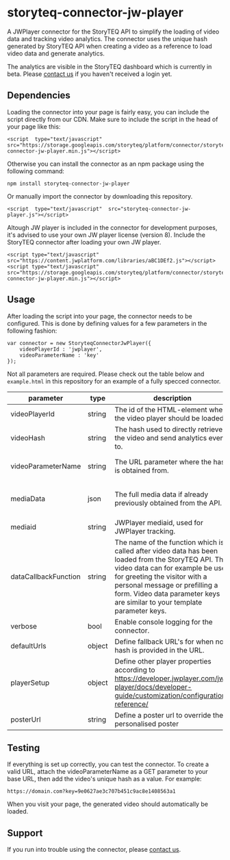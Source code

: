 
# storyteq-connector-jw-player
A JWPlayer connector for the StoryTEQ API to simplify the loading of video data and tracking video analytics. The connector uses the unique hash generated by StoryTEQ API when creating a video as a reference to load video data and generate analytics. 

The analytics are visible in the StoryTEQ dashboard which is currently in beta. Please [contact us](mailto:teq@storyteq.com) if you haven't received a login yet.

## Dependencies
Loading the connector into your page is fairly easy, you can include the script directly from our CDN. Make sure to include the  script in the head of your page like this:
```
<script  type="text/javascript"  src="https://storage.googleapis.com/storyteq/platform/connector/storyteq-connector-jw-player.min.js"></script>
```
Otherwise you can install the connector as an npm package using the following command:
```
npm install storyteq-connector-jw-player
```
Or manually import the connector by downloading this repository.
```
<script  type="text/javascript"  src="storyteq-connector-jw-player.js"></script>
```
Altough JW player is included in the connector for development purposes, it's advised to use your own JW player license (version 8). Include the StoryTEQ connector after loading your own JW player.
```
<script type="text/javascript" src="https://content.jwplatform.com/libraries/aBC1DEf2.js"></script>
<script type="text/javascript" src="https://storage.googleapis.com/storyteq/platform/connector/storyteq-connector-jw-player.min.js"></script>
```
## Usage
After loading the script into your page, the connector needs to be configured. This is done by defining values for a few parameters in the following fashion:

```
var connector = new StoryteqConnectorJwPlayer({
	videoPlayerId : 'jwplayer',
	videoParameterName : 'key'
});
``` 
Not all parameters are required. Please check out the table below and  ```example.html``` in this repository for an example of a fully specced connector.

|parameter|type|description|required|
|--|--|--|--|
|videoPlayerId|string|The id of the HTML-element where the video player should be loaded.|yes|
|videoHash|string|The hash used to directly retrieve the video and send analytics events to.|not required if videoParameterName or mediaData is filled|
|videoParameterName|string|The URL parameter where the hash is obtained from.|not required if videoHash or mediaData is filled|
|mediaData|json|The full media data if already previously obtained from the API.|not required if videoHash or videoParameterName is filled|
|mediaid|string|JWPlayer mediaid, used for JWPlayer tracking.|no|
|dataCallbackFunction|string|The name of the function which is called after video data has been loaded from the StoryTEQ API. This video data can for example be used for greeting the visitor with a personal message or prefilling a form. Video data parameter keys are similar to your template parameter keys.|no|
|verbose|bool|Enable console logging for the connector.|no|
|defaultUrls|object|Define fallback URL's for when no hash is provided in the URL.|no|
|playerSetup|object|Define other player properties according to https://developer.jwplayer.com/jw-player/docs/developer-guide/customization/configuration-reference/|no|
|posterUrl|string|Define a poster url to override the personalised poster|no|
## Testing
If everything is set up correctly, you can test the connector. To create a valid URL, attach the videoParameterName as a GET parameter to your base URL, then add the video's unique hash as a value. For example:
```
https://domain.com?key=9e0627ae3c707b451c9ac8e1408563a1
```
When you visit your page, the generated video should automatically be loaded.
## Support
If you run into trouble using the connector, please [contact us](mailto:teq@storyteq.com).
